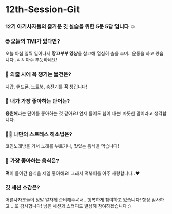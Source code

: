 # 12th-Session-Git

### 12기 아기사자들의 즐거운 깃 실습을 위한 5문 5답 입니다 ☺️

### 🤓 오늘의 TMI가 있다면?
오늘 아침 일찍 일어나서 **땅끄부부 영상**을 참고해 열심히 춤을 추며.. 운동을 하고 왔습니다..ㅎㅎ 아주 뿌듯하네요!

### 🎒 외출 시에 꼭 챙기는 물건은?
지갑, 핸드폰, 노트북, 충전기를 **꼭** 챙깁니다!

### 🤙 내가 가장 좋아하는 단어는?
**응원해**라는 단어를 좋아하는 것 같아요! 언제 들어도 힘이 나는! 따뜻한 말이라고 생각합니다.

### 🧘‍♀️ 나만의 스트레스 해소법은?
코인노래방을 가서 노래를 부르거나, 맛있는 음식을 먹습니다!

### 🍧 가장 좋아하는 음식은?
**떡**이 들어간 음식을 제일 좋아해요! 그래서 떡볶이를 아주 사랑합니다..♥

### 깃 세션 소감은?
어른사자분들이 정말 알차게 준비해주셔서.. 행복하게 참여하고 있습니다! 항상 감사하고 .. 또 감사합니다! 남은 세션과 스터디도 열심히 참여하겠습니다 :) 
 
